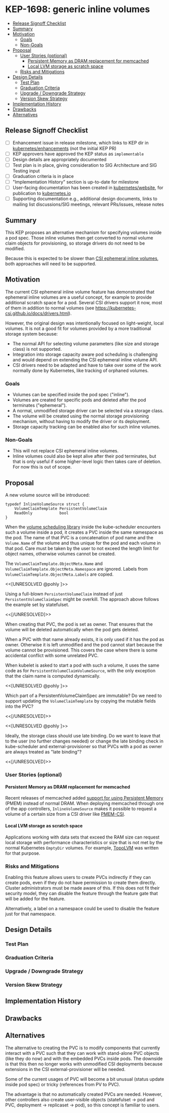 <!--
**Note:** When your KEP is complete, all of these comment blocks should be removed.

To get started with this template:

- [ ] **Pick a hosting SIG.**
  Make sure that the problem space is something the SIG is interested in taking
  up.  KEPs should not be checked in without a sponsoring SIG.
- [ ] **Create an issue in kubernetes/enhancements**
  When filing an enhancement tracking issue, please ensure to complete all
  fields in that template.  One of the fields asks for a link to the KEP.  You
  can leave that blank until this KEP is filed, and then go back to the
  enhancement and add the link.
- [ ] **Make a copy of this template directory.**
  Copy this template into the owning SIG's directory and name it
  `NNNN-short-descriptive-title`, where `NNNN` is the issue number (with no
  leading-zero padding) assigned to your enhancement above.
- [ ] **Fill out as much of the kep.yaml file as you can.**
  At minimum, you should fill in the "title", "authors", "owning-sig",
  "status", and date-related fields.
- [ ] **Fill out this file as best you can.**
  At minimum, you should fill in the "Summary", and "Motivation" sections.
  These should be easy if you've preflighted the idea of the KEP with the
  appropriate SIG(s).
- [ ] **Create a PR for this KEP.**
  Assign it to people in the SIG that are sponsoring this process.
- [ ] **Merge early and iterate.**
  Avoid getting hung up on specific details and instead aim to get the goals of
  the KEP clarified and merged quickly.  The best way to do this is to just
  start with the high-level sections and fill out details incrementally in
  subsequent PRs.

Just because a KEP is merged does not mean it is complete or approved.  Any KEP
marked as a `provisional` is a working document and subject to change.  You can
denote sections that are under active debate as follows:

```
<<[UNRESOLVED optional short context or usernames ]>>
Stuff that is being argued.
<<[/UNRESOLVED]>>
```

When editing KEPS, aim for tightly-scoped, single-topic PRs to keep discussions
focused.  If you disagree with what is already in a document, open a new PR
with suggested changes.

One KEP corresponds to one "feature" or "enhancement", for its whole lifecycle.
You do not need a new KEP to move from beta to GA, for example.  If there are
new details that belong in the KEP, edit the KEP.  Once a feature has become
"implemented", major changes should get new KEPs.

The canonical place for the latest set of instructions (and the likely source
of this file) is [here](/keps/NNNN-kep-template/README.md).

**Note:** Any PRs to move a KEP to `implementable` or significant changes once
it is marked `implementable` must be approved by each of the KEP approvers.
If any of those approvers is no longer appropriate than changes to that list
should be approved by the remaining approvers and/or the owning SIG (or
SIG Architecture for cross cutting KEPs).
-->
# KEP-1698: generic inline volumes

<!-- toc -->
- [Release Signoff Checklist](#release-signoff-checklist)
- [Summary](#summary)
- [Motivation](#motivation)
  - [Goals](#goals)
  - [Non-Goals](#non-goals)
- [Proposal](#proposal)
  - [User Stories (optional)](#user-stories-optional)
    - [Persistent Memory as DRAM replacement for memcached](#persistent-memory-as-dram-replacement-for-memcached)
    - [Local LVM storage as scratch space](#local-lvm-storage-as-scratch-space)
  - [Risks and Mitigations](#risks-and-mitigations)
- [Design Details](#design-details)
  - [Test Plan](#test-plan)
  - [Graduation Criteria](#graduation-criteria)
  - [Upgrade / Downgrade Strategy](#upgrade--downgrade-strategy)
  - [Version Skew Strategy](#version-skew-strategy)
- [Implementation History](#implementation-history)
- [Drawbacks](#drawbacks)
- [Alternatives](#alternatives)
<!-- /toc -->

## Release Signoff Checklist

<!--
**ACTION REQUIRED:** In order to merge code into a release, there must be an
issue in [kubernetes/enhancements] referencing this KEP and targeting a release
milestone **before the [Enhancement Freeze](https://git.k8s.io/sig-release/releases)
of the targeted release**.

For enhancements that make changes to code or processes/procedures in core
Kubernetes i.e., [kubernetes/kubernetes], we require the following Release
Signoff checklist to be completed.

Check these off as they are completed for the Release Team to track. These
checklist items _must_ be updated for the enhancement to be released.
-->

- [ ] Enhancement issue in release milestone, which links to KEP dir in [kubernetes/enhancements] (not the initial KEP PR)
- [ ] KEP approvers have approved the KEP status as `implementable`
- [ ] Design details are appropriately documented
- [ ] Test plan is in place, giving consideration to SIG Architecture and SIG Testing input
- [ ] Graduation criteria is in place
- [ ] "Implementation History" section is up-to-date for milestone
- [ ] User-facing documentation has been created in [kubernetes/website], for publication to [kubernetes.io]
- [ ] Supporting documentation e.g., additional design documents, links to mailing list discussions/SIG meetings, relevant PRs/issues, release notes

<!--
**Note:** This checklist is iterative and should be reviewed and updated every time this enhancement is being considered for a milestone.
-->

[kubernetes.io]: https://kubernetes.io/
[kubernetes/enhancements]: https://git.k8s.io/enhancements
[kubernetes/kubernetes]: https://git.k8s.io/kubernetes
[kubernetes/website]: https://git.k8s.io/website

## Summary

This KEP proposes an alternative mechanism for specifying volumes
inside a pod spec. Those inline volumes then get converted to normal
volume claim objects for provisioning, so storage drivers do not need
to be modified.

Because this is expected to be slower than [CSI ephemeral inline
volumes](https://github.com/kubernetes/enhancements/issues/596), both
approaches will need to be supported.


## Motivation

The current CSI ephemeral inline volume feature has demonstrated that
ephemeral inline volumes are a useful concept, for example to provide
additional scratch space for a pod. Several CSI drivers support it
now, most of them in addition to normal volumes (see
https://kubernetes-csi.github.io/docs/drivers.html).

However, the original design was intentionally focused on
light-weight, local volumes. It is not a good fit for volumes provided
by a more traditional storage system because:
- The normal API for selecting volume parameters (like size and
  storage class) is not supported.
- Integration into storage capacity aware pod scheduling is
  challenging and would depend on extending the CSI ephemeral inline
  volume API.
- CSI drivers need to be adapted and have to take over some of the
  work normally done by Kubernetes, like tracking of orphaned volumes.


### Goals

- Volumes can be specified inside the pod spec ("inline").
- Volumes are created for specific pods and deleted after the pod
  terminates ("ephemeral").
- A normal, unmodified storage driver can be selected via a storage class.
- The volume will be created using the normal storage provisioning
  mechanism, without having to modify the driver or its deployment.
- Storage capacity tracking can be enabled also for such inline
  volumes.

### Non-Goals

- This will not replace CSI ephemeral inline volumes.
- Inline volumes could also be kept alive after their pod terminates,
  but that is only useful if some higher-level logic then takes care
  of deletion. For now this is out of scope.

## Proposal

A new volume source will be introduced:

```
typedef InlineVolumeSource struct {
    VolumeClaimTemplate PersistentVolumeClaim
    ReadOnly            bool
}
```

When the [volume scheduling
library](https://github.com/kubernetes/kubernetes/tree/v1.18.0/pkg/controller/volume/scheduling)
inside the kube-scheduler encounters such a volume inside a pod, it
creates a PVC inside the same namespace as the pod. The name of that
PVC is a concatenation of pod name and the `Volume.Name` of the volume
and thus unique for the pod and each volume in that pod. Care must be
taken by the user to not exceed the length limit for object names,
otherwise volumes cannot be created.

The `VolumeClaimTemplate.ObjectMeta.Name` and
`VolumeClaimTemplate.ObjectMeta.Namespace` are ignored. Labels from
`VolumeClaimTemplate.ObjectMeta.Labels` are copied.


<<[UNRESOLVED @pohly ]>>

Using a full-blown `PersistentVolumeClaim` instead of just
`PersistentVolumeClaimSpec` might be overkill. The approach above
follows the example set by statefulset.

<<[/UNRESOLVED]>>

When creating that PVC, the pod is set as owner. That ensures that the
volume will be deleted automatically when the pod gets deleted.

When a PVC with that name already exists, it is only used if it has
the pod as owner. Otherwise it is left unmodified and the pod cannot
start because the volume cannot be provisioned. This covers the case
where there is some accidental conflict with some unrelated PVC.

When kubelet is asked to start a pod with such a volume, it uses the
same code as for `PersistentVolumeClaimVolumeSource`, with the only
exception that the claim name is computed dynamically.

<<[UNRESOLVED @pohly ]>>

Which part of a PersistentVolumeClaimSpec are immutable? Do we need to
support updating the `VolumeClaimTemplate` by copying the mutable
fields into the PVC?

<<[/UNRESOLVED]>>

<<[UNRESOLVED @pohly ]>>

Ideally, the storage class should use late binding. Do we want to
leave that to the user (no further changes needed) or change the late
binding check in kube-scheduler and external-provisioner so that PVCs
with a pod as owner are always treated as "late binding"?

<<[/UNRESOLVED]>>

### User Stories (optional)

#### Persistent Memory as DRAM replacement for memcached

Recent releases of memcached added [support for using Persistent
Memory](https://memcached.org/blog/persistent-memory/) (PMEM) instead
of normal DRAM. When deploying memcached through one of the app
controllers, `InlineVolumeSource` makes it possible to request a volume
of a certain size from a CSI driver like
[PMEM-CSI](https://github.com/intel/pmem-csi).

#### Local LVM storage as scratch space

Applications working with data sets that exceed the RAM size can
request local storage with performance characteristics or size that is
not met by the normal Kubernetes `EmptyDir` volumes. For example,
[TopoLVM](https://github.com/cybozu-go/topolvm) was written for that
purpose.

### Risks and Mitigations

Enabling this feature allows users to create PVCs indirectly if they can
create pods, even if they do not have permission to create them
directly. Cluster administrators must be made aware of this. If this
does not fit their security model, they can disable the feature
through the feature gate that will be added for the feature.

Alternatively, a label on a namespace could be used to disable the
feature just for that namespace.

## Design Details

<!--
This section should contain enough information that the specifics of your
change are understandable.  This may include API specs (though not always
required) or even code snippets.  If there's any ambiguity about HOW your
proposal will be implemented, this is the place to discuss them.
-->

### Test Plan

<!--
**Note:** *Not required until targeted at a release.*

Consider the following in developing a test plan for this enhancement:
- Will there be e2e and integration tests, in addition to unit tests?
- How will it be tested in isolation vs with other components?

No need to outline all of the test cases, just the general strategy.  Anything
that would count as tricky in the implementation and anything particularly
challenging to test should be called out.

All code is expected to have adequate tests (eventually with coverage
expectations).  Please adhere to the [Kubernetes testing guidelines][testing-guidelines]
when drafting this test plan.

[testing-guidelines]: https://git.k8s.io/community/contributors/devel/sig-testing/testing.md
-->

### Graduation Criteria

<!--
**Note:** *Not required until targeted at a release.*

Define graduation milestones.

These may be defined in terms of API maturity, or as something else. The KEP
should keep this high-level with a focus on what signals will be looked at to
determine graduation.

Consider the following in developing the graduation criteria for this enhancement:
- [Maturity levels (`alpha`, `beta`, `stable`)][maturity-levels]
- [Deprecation policy][deprecation-policy]

Clearly define what graduation means by either linking to the [API doc
definition](https://kubernetes.io/docs/concepts/overview/kubernetes-api/#api-versioning),
or by redefining what graduation means.

In general, we try to use the same stages (alpha, beta, GA), regardless how the
functionality is accessed.

[maturity-levels]: https://git.k8s.io/community/contributors/devel/sig-architecture/api_changes.md#alpha-beta-and-stable-versions
[deprecation-policy]: https://kubernetes.io/docs/reference/using-api/deprecation-policy/

Below are some examples to consider, in addition to the aforementioned [maturity levels][maturity-levels].

#### Alpha -> Beta Graduation

- Gather feedback from developers and surveys
- Complete features A, B, C
- Tests are in Testgrid and linked in KEP

#### Beta -> GA Graduation

- N examples of real world usage
- N installs
- More rigorous forms of testing e.g., downgrade tests and scalability tests
- Allowing time for feedback

**Note:** Generally we also wait at least 2 releases between beta and
GA/stable, since there's no opportunity for user feedback, or even bug reports,
in back-to-back releases.

#### Removing a deprecated flag

- Announce deprecation and support policy of the existing flag
- Two versions passed since introducing the functionality which deprecates the flag (to address version skew)
- Address feedback on usage/changed behavior, provided on GitHub issues
- Deprecate the flag

**For non-optional features moving to GA, the graduation criteria must include [conformance tests].**

[conformance tests]: https://git.k8s.io/community/contributors/devel/sig-architecture/conformance-tests.md
-->

### Upgrade / Downgrade Strategy

<!--
If applicable, how will the component be upgraded and downgraded? Make sure
this is in the test plan.

Consider the following in developing an upgrade/downgrade strategy for this
enhancement:
- What changes (in invocations, configurations, API use, etc.) is an existing
  cluster required to make on upgrade in order to keep previous behavior?
- What changes (in invocations, configurations, API use, etc.) is an existing
  cluster required to make on upgrade in order to make use of the enhancement?
-->

### Version Skew Strategy

<!--
If applicable, how will the component handle version skew with other
components? What are the guarantees? Make sure this is in the test plan.

Consider the following in developing a version skew strategy for this
enhancement:
- Does this enhancement involve coordinating behavior in the control plane and
  in the kubelet? How does an n-2 kubelet without this feature available behave
  when this feature is used?
- Will any other components on the node change? For example, changes to CSI,
  CRI or CNI may require updating that component before the kubelet.
-->

## Implementation History

<!--
Major milestones in the life cycle of a KEP should be tracked in this section.
Major milestones might include
- the `Summary` and `Motivation` sections being merged signaling SIG acceptance
- the `Proposal` section being merged signaling agreement on a proposed design
- the date implementation started
- the first Kubernetes release where an initial version of the KEP was available
- the version of Kubernetes where the KEP graduated to general availability
- when the KEP was retired or superseded
-->

## Drawbacks

<!--
Why should this KEP _not_ be implemented?
-->

## Alternatives

The alternative to creating the PVC is to modify components that
currently interact with a PVC such that they can work with stand-alone
PVC objects (like they do now) and with the embedded PVCs inside
pods. The downside is that this then no longer works with unmodified
CSI deployments because extensions in the CSI external-provisioner
will be needed.

Some of the current usages of PVC will become a bit unusual (status
update inside pod spec) or tricky (references from PV to PVC).

The advantage is that no automatically created PVCs are
needed. However, other controllers also create user-visible objects
(statefulset -> pod and PVC, deployment -> replicaset -> pod), so this
concept is familiar to users.
